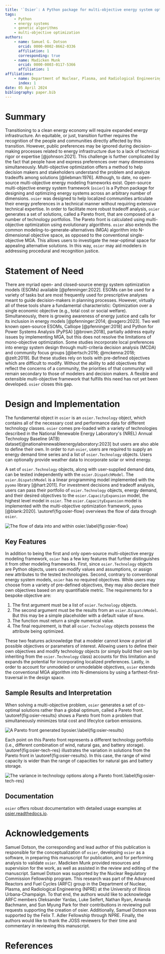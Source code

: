 ```yaml
---
title: '`Osier`: A Python package for multi-objective energy system optimization'
tags:
    - Python
    - energy systems
    - genetic algorithms
    - multi-objective optimization
authors:
    - name: Samuel G. Dotson
      orcid: 0000-0002-8662-0336
      affiliation: 1 
      corresponding: true
    - name: Madicken Munk
      orcid: 0000-0003-0117-5366
      affiliation: 1 
affiliations:
    - name: Department of Nuclear, Plasma, and Radiological Engineering, University of Illinois Urbana-Champaign, USA
      index: 1
date: 05 April 2024
bibliography: paper.bib
---
```


# Summary
Transitioning to a clean energy economy will require expanded energy
infrastructure. An equitable, or just, transition further requires the
recognition of the people and communities directly affected by this transition.
However, public preferences may be ignored during decision-making processes
related to energy infrastructure due to a lack of technical rigor or expertise
[@johnson:2021]. This challenge is further complicated by the fact that people
have and express preferences over many dimensions simultaneously.
Multi-objective optimization offers a method to help decision makers and
stakeholders understand the problem and analyze tradeoffs among solutions
[@liebman:1976]. Although, to date, no open-source multi-objective energy
modeling frameworks exist. Open-source multi-objective energy system framework
(`osier`) is a Python package for designing and optimizing energy systems across
an arbitrary number of dimensions. `osier` was designed to help localized
communities articulate their energy preferences in a technical manner without
requiring extensive technical expertise. In order to facilitate more robust
tradeoff analysis, `osier` generates a set of solutions, called a Pareto front,
that are composed of a number of technology portfolios. The Pareto front is
calculated using multi-objective optimization using evolutionary algorithms.
`osier` also extends the common modeling-to-generate-alternatives (MGA)
algorithm into N-dimensional objective space, as opposed to the conventional
single-objective MGA. This allows users to investigate the near-optimal space
for appealing alternative solutions. In this way, `osier` may aid modelers in
addressing procedural and recognition justice.

# Statement of Need
There are myriad open- and closed-source energy system optimization models
(ESOMs) available [@pfenninger:2022]. ESOMs can be used for a variety of tasks
but are most frequently used for prescriptive analyses meant to guide
decision-makers in planning processes. However, virtually all of these tools
share a fundamental characteristic: Optimization over a single economic
objective (e.g., total cost or social welfare). Simultaneously, there is growing
awareness of energy justice and calls for its inclusion in energy models
[@pfenninger:2014; @vagero:2023]. Two well known open-source ESOMs, Calliope
[@pfenninger:2018] and Python for Power Systems Analysis (PyPSA) [@brown:2018],
partially address equity issues by implementing MGA, but this does not resolve
the limitations of mono-objective optimization. Some studies incorporate local
preferences into energy system design through multi-criteria decision analysis
(MCDA) and community focus groups [@bertsch:2016; @mckenna:2018; @zelt:2019].
But these studies rely on tools with pre-defined objectives which are difficult
to modify. Without the ability to add objectives that reflect the concerns of a
community, the priorities of that community will remain secondary to those of
modelers and decision makers. A flexible and extensible multi-objective
framework that fulfills this need has not yet been developed. `osier`
closes this gap.

# Design and Implementation
The fundamental object in `osier` is an `osier.Technology` object, which
contains all of the necessary cost and performance data for different technology
classes. `osier` comes pre-loaded with a variety of technologies described in
the National Renewable Energy Laboratory's (NREL) Annual Technology Baseline
(ATB) dataset[@nationalrenewableenergylaboratory:2023] but users are also able
to define their own. In order to run `osier`, users are required to supply an
energy demand time series and a list of `osier.Technology` objects. Users can
optionally provide weather data to incorporate solar or wind energy. 

A set of `osier.Technology` objects, along with user-supplied demand data, can
be tested independently with the `osier.DispatchModel`. The
`osier.DispatchModel` is a linear programming model implemented with the `pyomo`
library [@hart:2011]. For investment decisions and tradeoff analysis, users can
pass their portfolio of `osier.Technology` objects, energy demand, and their
desired objectives to the `osier.CapacityExpansion` model, the highest level
model in `osier`. The `osier.CapacityExpansion` model is implemented with the
multi-objective optimization framework, `pymoo` [@blank:2020].
\autoref{fig:osier-flow} overviews the flow of data through `osier`.

![The flow of data into and within
`osier`.\label{fig:osier-flow}](osier_flow.png)

## Key Features
In addition to being the first and only open-source multi-objective energy
modeling framework, `osier` has a few key features that further distinguishes it
from other modeling frameworks. First, since `osier.Technology` objects are
Python objects, users can modify values and assumptions, or assign new
attributes to the tested technologies. Second, contrary to conventional energy
system models, `osier` has no required objectives. While users may choose from a
variety of pre-defined objectives, they may also declare their own objectives
based on any quantifiable metric. The requirements for a bespoke objective are: 

1. The first argument must be a list of `osier.Technology` objects.
2. The second argument must be the results from an `osier.DispatchModel`. But
   this may be a simple placeholder with a default value of `None`.
3. The function must return a single numerical value.
4. The final requirement, is that all `osier.Technology` objects possess the
   attribute being optimized.

These two features acknowledge that a modeler cannot know *a priori* all
possible objectives or parameters of interest. Allowing users to define their
own objectives and modify technology objects (or simply build their own by
inheriting from the `osier.Technology` class) accounts for this limitation and
expands the potential for incorporating localized preferences. Lastly, in order
to account for unmodeled or unmodelable objectives, `osier` extends the
conventional MGA algorithm into N-dimensions by using a farthest-first-traversal
in the design space.

## Sample Results and Interpretation

When solving a multi-objective problem, `osier` generates a set of co-optimal
solutions rather than a global optimum, called a Pareto front.
\autoref{fig:osier-results} shows a Pareto front from a problem that
simultaneously minimizes total cost and lifecylce carbon emissions.

![A Pareto front generated
by`osier`.\label{fig:osier-results}](images/osier-results.png)

Each point on this Pareto front represents a different technology portfolio
(i.e., different combination of wind, natural gas, and battery storage).
\autoref{fig:osier-tech-res} illustrates the variation in solutions from the
Pareto front in \autoref{fig:osier-results}. In this case, the range of wind
capacity is wider than the range of capacities for natural gas and battery
storage.

![The variance in technology options along a Pareto
front.\label{fig:osier-tech-res}](images/osier-tech-results.png)

## Documentation

`osier` offers robust documentation with detailed usage examples at
[osier.readthedocs.io](https://osier.readthedocs.io).

# Acknowledgements

Samuel Dotson, the corresponding and lead author of this publication is
responsible for the conceptualization of `osier`, developing `osier` as a
software, in preparing this manuscript for publication, and for performing
analysis to validate `osier`. Madicken Munk provided resources and supervision
for the work, as well as assisted in the review and editing of the manuscript.
Samuel Dotson was supported by the Nuclear Regulatory Commission Fellowship
program. This research was part of the Advanced Reactors and Fuel Cycles (ARFC)
group in the Department of Nuclear, Plasma, and Radiological Engineering (NPRE)
at the University of Illinois Urbana-Champaign. To that end, the authors would
like to acknowledge ARFC members Oleksander Yardas, Luke Seifert, Nathan Ryan,
Amanda Bachmann, and Sun Myung Park for their contributions in reviewing pull
requests supporting the creation of osier. Additionally, Samuel Dotson was
supported by the Felix T. Adler Fellowship through NPRE. Finally, the authors
would like to thank the JOSS reviewers for their time and commentary in
reviewing this manuscript. 

# References


